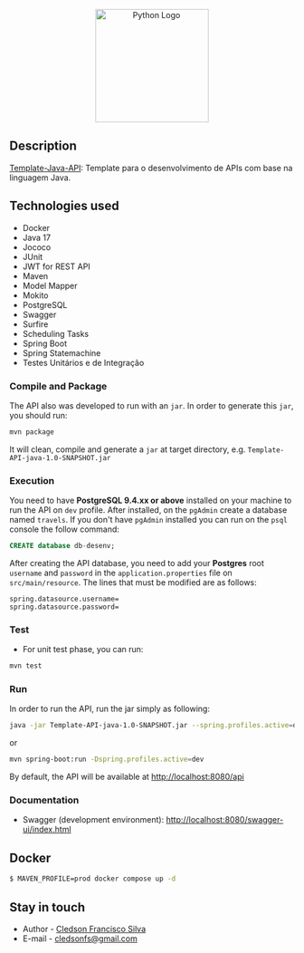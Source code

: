 <p align="center">
  <a href="https://www.java.com/pt-BR/" target="blank"><img src="https://upload.wikimedia.org/wikipedia/pt/3/30/Java_programming_language_logo.svg" width="200" alt="Python Logo" /></a>
</p>

## Description

[Template-Java-API](https://github.com/cledsonfs-cmd/Template-Java-API): Template para o desenvolvimento de APIs com base na linguagem Java.

## Technologies used
* Docker
* Java 17
* Jococo
* JUnit
* JWT for REST API
* Maven
* Model Mapper
* Mokito
* PostgreSQL
* Swagger
* Surfire
* Scheduling Tasks
* Spring Boot
* Spring Statemachine
* Testes Unitários e de Integração

### Compile and Package

The API also was developed to run with an `jar`. In order to generate this `jar`, you should run:

```bash
mvn package
```

It will clean, compile and generate a `jar` at target directory, e.g. `Template-API-java-1.0-SNAPSHOT.jar`

### Execution

You need to have **PostgreSQL 9.4.xx or above** installed on your machine to run the API on `dev` profile. After installed, on the `pgAdmin` create a database named `travels`. If you don't have `pgAdmin` installed you can run on the `psql` console the follow command:

```sql
CREATE database db-desenv;
```

After creating the API database, you need to add your **Postgres** root `username` and `password` in the `application.properties` file on `src/main/resource`. The lines that must be modified are as follows:

```properties
spring.datasource.username=
spring.datasource.password=
```

### Test

* For unit test phase, you can run:

```bash
mvn test
```

### Run

In order to run the API, run the jar simply as following:

```bash
java -jar Template-API-java-1.0-SNAPSHOT.jar --spring.profiles.active=dev
```
    
or

```bash
mvn spring-boot:run -Dspring.profiles.active=dev
```

By default, the API will be available at [http://localhost:8080/api](http://localhost:8080/api)

### Documentation

* Swagger (development environment): [http://localhost:8080/swagger-ui/index.html](http://localhost:8080/swagger-ui/index.html)


## Docker

```bash
$ MAVEN_PROFILE=prod docker compose up -d
```
## Stay in touch

- Author - [Cledson Francisco Silva](https://www.linkedin.com/in/cledson-francisco-silva-32737a2a/)
- E-mail - [cledsonfs@gmail.com](mailto:cledsonfs@gmail.com)
